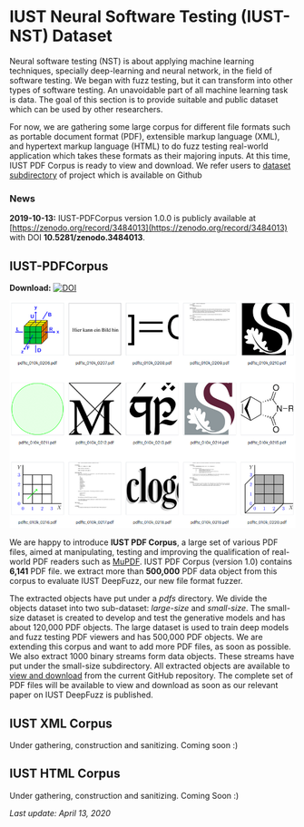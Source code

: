 # IUST Neural Software Testing (IUST-NST) Dataset

Neural software testing (NST) is about applying machine learning techniques, specially deep-learning and neural network, in the field of software testing. We began with fuzz testing, but it can transform into other types of software testing. An unavoidable part of all machine learning task is data. The goal of this section is to provide suitable and public dataset which can be used by other researchers.

For now, we are gathering some large corpus for different file formats such as portable document format (PDF), extensible markup language (XML), and hypertext markup language (HTML) to do fuzz testing real-world application which takes these formats as their majoring inputs.
At this time, IUST PDF Corpus is ready to view and download. 
We refer users to [dataset subdirectory](https://github.com/m-zakeri/iust_deep_fuzz/tree/master/dataset) of project which is available on Github

### News
**2019-10-13:** IUST-PDFCorpus version 1.0.0 is publicly available at [https://zenodo.org/record/3484013](https://zenodo.org/record/3484013) with DOI **10.5281/zenodo.3484013**.


## IUST-PDFCorpus
**Download:** [![DOI](https://zenodo.org/badge/DOI/10.5281/zenodo.3484013.svg)](https://doi.org/10.5281/zenodo.3484013)

 ![IUSTPDFCorpusDemo Image](figs/IUST-PDFCorpusDemo.png)

We are happy to introduce **IUST PDF Corpus**, a large set of various PDF files, aimed at manipulating, 
testing and improving the qualification of real-world PDF readers such as [MuPDF](https://mupdf.com/).
IUST PDF Corpus (version 1.0) contains **6,141** PDF file. we extract more than **500,000** PDF data object from this corpus to evaluate IUST DeepFuzz, our new file format fuzzer. 

The extracted objects have put under a _pdfs_ directory. We divide the objects dataset into two sub-dataset: _large-size_ and _small-size_. The small-size dataset is created to develop and test the generative models and has about 120,000 PDF objects. The large dataset is used to train deep models and fuzz testing PDF viewers and has 500,000 PDF objects.
We are extending this corpus and want to add more PDF files, as soon as possible.
We also extract 1000 binary streams form data objects. These streams have put under the small-size subdirectory. All extracted objects are available to [view and download](./pdfs/) from the current GitHub repository. The complete set of PDF files will be available to view and download as soon as our relevant paper on IUST DeepFuzz is published.


## IUST XML Corpus

Under gathering, construction and sanitizing. Coming soon :)


## IUST HTML Corpus

Under gathering, construction and sanitizing. Coming Soon :)

*Last update: April 13, 2020*
